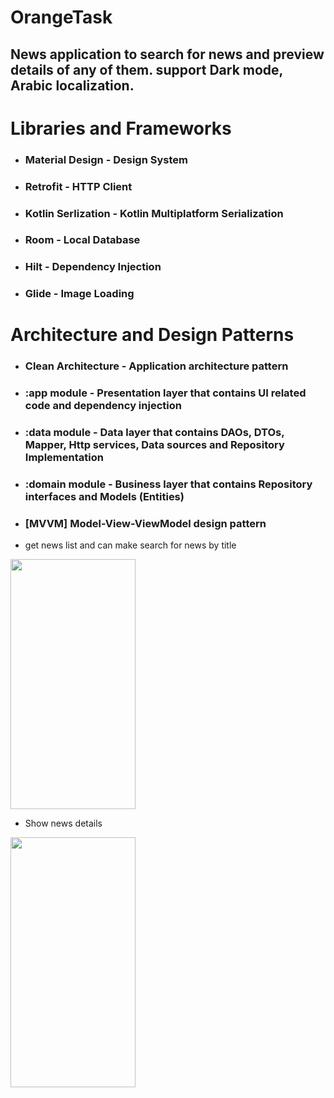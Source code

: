 # OrangeTask
## News application to search for news and preview details of any of them. support Dark mode, Arabic localization.

# Libraries and Frameworks
- ### Material Design - Design System
* ### Retrofit - HTTP Client
+ ### Kotlin Serlization - Kotlin Multiplatform Serialization
- ### Room - Local Database
- ### Hilt - Dependency Injection
- ### Glide - Image Loading

# Architecture and Design Patterns
- ### Clean Architecture - Application architecture pattern
* ### :app module - Presentation layer that contains UI related code and dependency injection
+ ### :data module - Data layer that contains DAOs, DTOs, Mapper, Http services, Data sources and Repository Implementation
+ ### :domain module - Business layer that contains Repository interfaces and Models (Entities)
+ ### [MVVM] Model-View-ViewModel design pattern

* get news list and can make search for news by title
<img src="https://github.com/mohamedsafwatnassar/OrangeTask/assets/55391701/bfbb8500-fbec-49c6-a2d8-dc3acd0b4f4c" width="200" height="400" />

* Show news details
<img src="https://github.com/mohamedsafwatnassar/OrangeTask/assets/55391701/08ff96ca-988a-46de-ab72-008d1086556f" width="200" height="400" />


